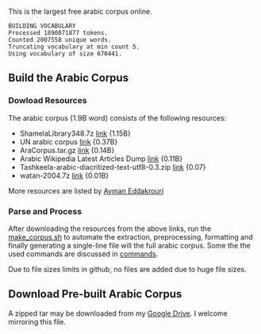 This is the largest free arabic corpus online.
```
BUILDING VOCABULARY
Processed 1890071877 tokens.
Counted 2007558 unique words.
Truncating vocabulary at min count 5.
Using vocabulary of size 670441.
```
## Build the Arabic Corpus
### Dowload Resources
The arabic corpus {1.9B word} consists of the following resources:
 - ShamelaLibrary348.7z [link](https://www.quran.tv/ketab/ShamelaLibrary348.7z) {1.15B}
 - UN arabic corpus [link](http://lotus.kuee.kyoto-u.ac.jp/~raj/rajwindroot/corpora_downloads/UN_CORPUS/UNv1.0.6way.ar.txt) {0.37B}
 - AraCorpus.tar.gz [link](http://aracorpus.e3rab.com/argistestsrv.nmsu.edu/AraCorpus.tar.gz) {0.14B}
 - Arabic Wikipedia Latest Articles Dump [link](https://dumps.wikimedia.org/arwiki/latest/arwiki-latest-pages-articles.xml.bz2) {0.11B}
 - Tashkeela-arabic-diacritized-text-utf8-0.3.zip [link](https://netix.dl.sourceforge.net/project/tashkeela/) {0.07}
 - watan-2004.7z [link](https://netix.dl.sourceforge.net/project/arabiccorpus/watan-2004corpus/watan-2004.7z) {0.01B}
 
More resources are listed by [Ayman Eddakrouri](https://sites.google.com/a/aucegypt.edu/infoguistics/directory/Corpus-Linguistics/arabic-corpora) 
### Parse and Process
After downloading the resources from the above links, run the [make_corpus.sh](make_corpus.sh) to automate the extraction, preprocessing,  formatting and finally generating a single-line file will the full arabic corpus. Some the the used commands are discussed in [commands](commands.md). 

Due to file sizes limits in github, no files are added due to huge file sizes.

## Download Pre-built Arabic Corpus
A zipped tar may be downloaded from my [Google Drive](https://drive.google.com/uc?export=download&id=1ZkbS7l5bdRcSmfq74cynSW06TllL7mdW).
I welcome mirroring this file.
